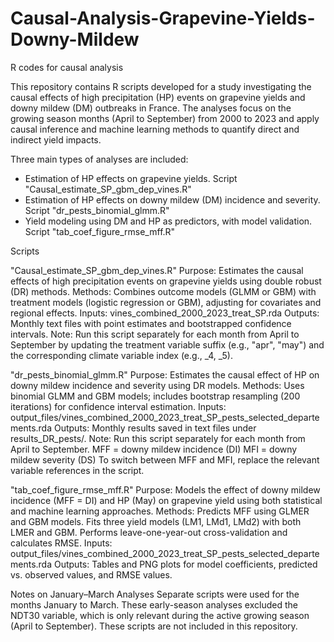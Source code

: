 # Causal-Analysis-Grapevine-Yields-Downy-Mildew
R codes for causal analysis 

This repository contains R scripts developed for a study investigating the causal effects of high precipitation (HP) events on grapevine yields and downy mildew (DM) outbreaks in France. The analyses focus on the growing season months (April to September) from 2000 to 2023 and apply causal inference and machine learning methods to quantify direct and indirect yield impacts.

Three main types of analyses are included:
- Estimation of HP effects on grapevine yields. Script "Causal_estimate_SP_gbm_dep_vines.R"
- Estimation of HP effects on downy mildew (DM) incidence and severity. Script "dr_pests_binomial_glmm.R"
- Yield modeling using DM and HP as predictors, with model validation. Script "tab_coef_figure_rmse_mff.R"

Scripts

"Causal_estimate_SP_gbm_dep_vines.R"
Purpose: Estimates the causal effects of high precipitation events on grapevine yields using double robust (DR) methods.
Methods: Combines outcome models (GLMM or GBM) with treatment models (logistic regression or GBM), adjusting for covariates and regional effects.
Inputs: vines_combined_2000_2023_treat_SP.rda
Outputs: Monthly text files with point estimates and bootstrapped confidence intervals.
Note: Run this script separately for each month from April to September by updating the treatment variable suffix (e.g., "apr", "may") and the corresponding climate variable index (e.g., _4, _5).

"dr_pests_binomial_glmm.R"
Purpose: Estimates the causal effect of HP on downy mildew incidence and severity using DR models.
Methods: Uses binomial GLMM and GBM models; includes bootstrap resampling (200 iterations) for confidence interval estimation.
Inputs: output_files/vines_combined_2000_2023_treat_SP_pests_selected_departements.rda
Outputs: Monthly results saved in text files under results_DR_pests/.
Note: Run this script separately for each month from April to September.
MFF = downy mildew incidence (DI)
MFI = downy mildew severity (DS)
To switch between MFF and MFI, replace the relevant variable references in the script.

"tab_coef_figure_rmse_mff.R"
Purpose: Models the effect of downy mildew incidence (MFF = DI) and HP (May) on grapevine yield using both statistical and machine learning approaches.
Methods: Predicts MFF using GLMER and GBM models. Fits three yield models (LM1, LMd1, LMd2) with both LMER and GBM. Performs leave-one-year-out cross-validation and calculates RMSE.
Inputs: output_files/vines_combined_2000_2023_treat_SP_pests_selected_departements.rda
Outputs: Tables and PNG plots for model coefficients, predicted vs. observed values, and RMSE values.

Notes on January–March Analyses
Separate scripts were used for the months January to March. These early-season analyses excluded the NDT30 variable, which is only relevant during the active growing season (April to September). These scripts are not included in this repository.
